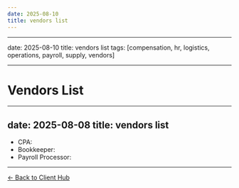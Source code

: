 ```yaml
---
date: 2025-08-10
title: vendors list
---
```

---
date: 2025-08-10
title: vendors list
tags: [compensation, hr, logistics, operations, payroll, supply, vendors]

---
# Vendors List

---
date: 2025-08-08
title: vendors list
---
- CPA: 
- Bookkeeper: 
- Payroll Processor:

---
[← Back to Client Hub](https://www.builtbyrays.com/Client-Vault/portal)
